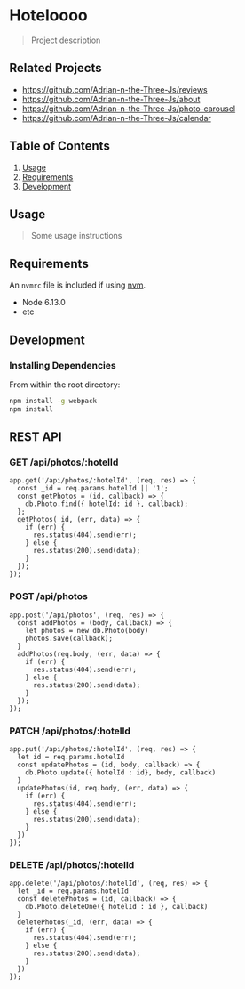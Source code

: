 # Hoteloooo

> Project description

## Related Projects

  - https://github.com/Adrian-n-the-Three-Js/reviews
  - https://github.com/Adrian-n-the-Three-Js/about
  - https://github.com/Adrian-n-the-Three-Js/photo-carousel
  - https://github.com/Adrian-n-the-Three-Js/calendar

## Table of Contents

1. [Usage](#Usage)
1. [Requirements](#requirements)
1. [Development](#development)

## Usage

> Some usage instructions

## Requirements

An `nvmrc` file is included if using [nvm](https://github.com/creationix/nvm).

- Node 6.13.0
- etc

## Development

### Installing Dependencies

From within the root directory:

```sh
npm install -g webpack
npm install
```

## REST API

### GET /api/photos/:hotelId
```
app.get('/api/photos/:hotelId', (req, res) => {
  const _id = req.params.hotelId || '1';
  const getPhotos = (id, callback) => {
    db.Photo.find({ hotelId: id }, callback);
  };
  getPhotos(_id, (err, data) => {
    if (err) {
      res.status(404).send(err);
    } else {
      res.status(200).send(data);
    }
  });
});
```

### POST /api/photos
```
app.post('/api/photos', (req, res) => {
  const addPhotos = (body, callback) => {
    let photos = new db.Photo(body)
    photos.save(callback);
  }
  addPhotos(req.body, (err, data) => {
    if (err) {
      res.status(404).send(err);
    } else {
      res.status(200).send(data);
    }
  });
});
```


### PATCH /api/photos/:hotelId
```
app.put('/api/photos/:hotelId', (req, res) => {
  let id = req.params.hotelId
  const updatePhotos = (id, body, callback) => {
    db.Photo.update({ hotelId : id}, body, callback)
  }
  updatePhotos(id, req.body, (err, data) => {
    if (err) {
      res.status(404).send(err);
    } else {
      res.status(200).send(data);
    }
  })
});
```

### DELETE /api/photos/:hotelId
```
app.delete('/api/photos/:hotelId', (req, res) => {
  let _id = req.params.hotelId
  const deletePhotos = (id, callback) => {
    db.Photo.deleteOne({ hotelId : id }, callback)
  }
  deletePhotos(_id, (err, data) => {
    if (err) {
      res.status(404).send(err);
    } else {
      res.status(200).send(data);
    }
  })
});
```

